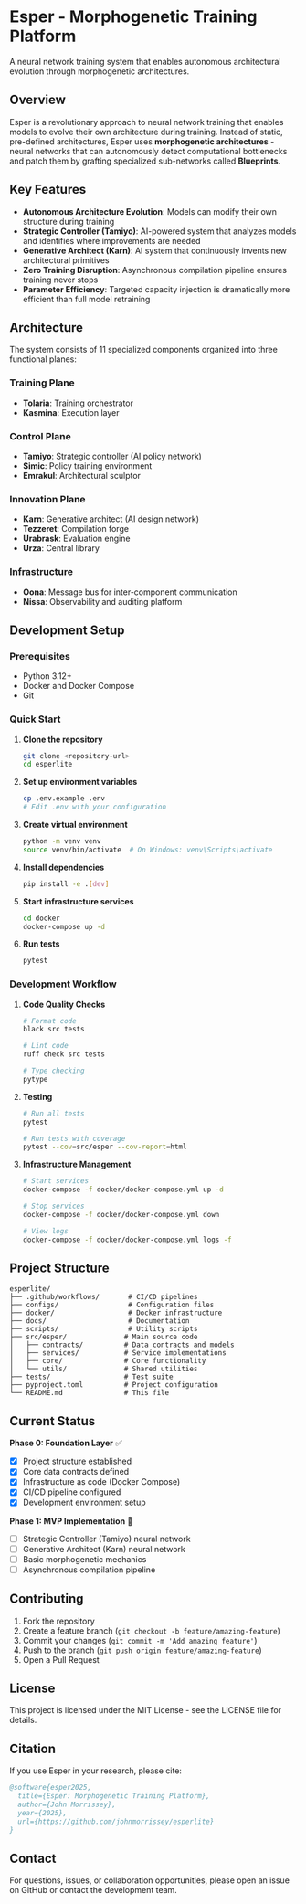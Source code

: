 # Esper - Morphogenetic Training Platform

A neural network training system that enables autonomous architectural evolution through morphogenetic architectures.

## Overview

Esper is a revolutionary approach to neural network training that enables models to evolve their own architecture during training. Instead of static, pre-defined architectures, Esper uses **morphogenetic architectures** - neural networks that can autonomously detect computational bottlenecks and patch them by grafting specialized sub-networks called **Blueprints**.

## Key Features

- **Autonomous Architecture Evolution**: Models can modify their own structure during training
- **Strategic Controller (Tamiyo)**: AI-powered system that analyzes models and identifies where improvements are needed
- **Generative Architect (Karn)**: AI system that continuously invents new architectural primitives
- **Zero Training Disruption**: Asynchronous compilation pipeline ensures training never stops
- **Parameter Efficiency**: Targeted capacity injection is dramatically more efficient than full model retraining

## Architecture

The system consists of 11 specialized components organized into three functional planes:

### Training Plane

- **Tolaria**: Training orchestrator
- **Kasmina**: Execution layer

### Control Plane

- **Tamiyo**: Strategic controller (AI policy network)
- **Simic**: Policy training environment
- **Emrakul**: Architectural sculptor

### Innovation Plane

- **Karn**: Generative architect (AI design network)
- **Tezzeret**: Compilation forge
- **Urabrask**: Evaluation engine
- **Urza**: Central library

### Infrastructure

- **Oona**: Message bus for inter-component communication
- **Nissa**: Observability and auditing platform

## Development Setup

### Prerequisites

- Python 3.12+
- Docker and Docker Compose
- Git

### Quick Start

1. **Clone the repository**

   ```bash
   git clone <repository-url>
   cd esperlite
   ```

2. **Set up environment variables**

   ```bash
   cp .env.example .env
   # Edit .env with your configuration
   ```

3. **Create virtual environment**

   ```bash
   python -m venv venv
   source venv/bin/activate  # On Windows: venv\Scripts\activate
   ```

4. **Install dependencies**

   ```bash
   pip install -e .[dev]
   ```

5. **Start infrastructure services**

   ```bash
   cd docker
   docker-compose up -d
   ```

6. **Run tests**

   ```bash
   pytest
   ```

### Development Workflow

1. **Code Quality Checks**

   ```bash
   # Format code
   black src tests
   
   # Lint code
   ruff check src tests
   
   # Type checking
   pytype
   ```

2. **Testing**

   ```bash
   # Run all tests
   pytest
   
   # Run tests with coverage
   pytest --cov=src/esper --cov-report=html
   ```

3. **Infrastructure Management**

   ```bash
   # Start services
   docker-compose -f docker/docker-compose.yml up -d
   
   # Stop services
   docker-compose -f docker/docker-compose.yml down
   
   # View logs
   docker-compose -f docker/docker-compose.yml logs -f
   ```

## Project Structure

```plaintext
esperlite/
├── .github/workflows/       # CI/CD pipelines
├── configs/                 # Configuration files
├── docker/                  # Docker infrastructure
├── docs/                    # Documentation
├── scripts/                 # Utility scripts
├── src/esper/              # Main source code
│   ├── contracts/          # Data contracts and models
│   ├── services/           # Service implementations
│   ├── core/               # Core functionality
│   └── utils/              # Shared utilities
├── tests/                  # Test suite
├── pyproject.toml          # Project configuration
└── README.md               # This file
```

## Current Status

**Phase 0: Foundation Layer** ✅

- [x] Project structure established
- [x] Core data contracts defined
- [x] Infrastructure as code (Docker Compose)
- [x] CI/CD pipeline configured
- [x] Development environment setup

**Phase 1: MVP Implementation** 🚧

- [ ] Strategic Controller (Tamiyo) neural network
- [ ] Generative Architect (Karn) neural network
- [ ] Basic morphogenetic mechanics
- [ ] Asynchronous compilation pipeline

## Contributing

1. Fork the repository
2. Create a feature branch (`git checkout -b feature/amazing-feature`)
3. Commit your changes (`git commit -m 'Add amazing feature'`)
4. Push to the branch (`git push origin feature/amazing-feature`)
5. Open a Pull Request

## License

This project is licensed under the MIT License - see the LICENSE file for details.

## Citation

If you use Esper in your research, please cite:

```bibtex
@software{esper2025,
  title={Esper: Morphogenetic Training Platform},
  author={John Morrissey},
  year={2025},
  url={https://github.com/johnmorrissey/esperlite}
}
```

## Contact

For questions, issues, or collaboration opportunities, please open an issue on GitHub or contact the development team.
